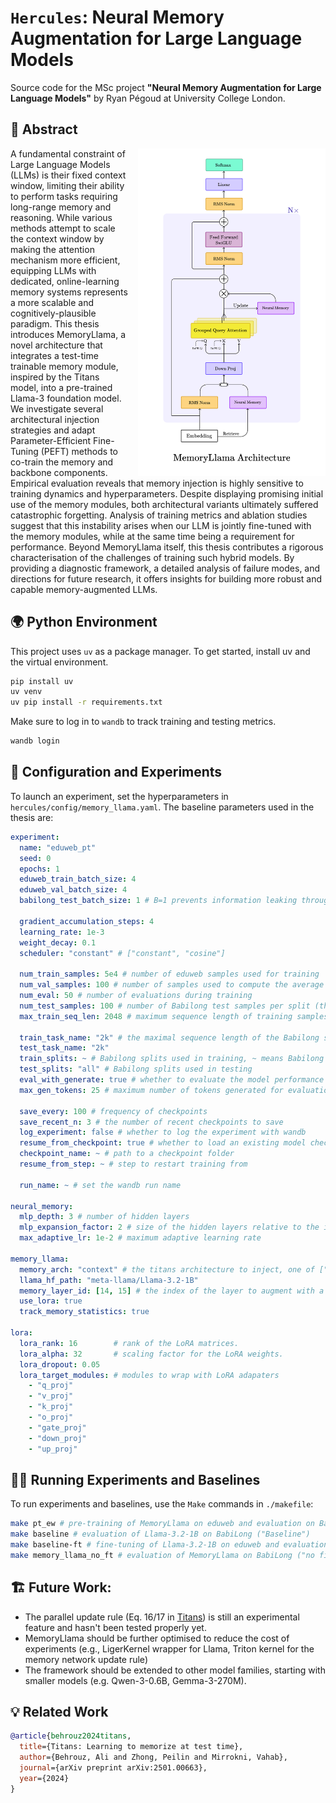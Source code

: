 # `Hercules`: Neural Memory Augmentation for Large Language Models

Source code for the MSc project **"Neural Memory Augmentation for Large Language Models"** by Ryan Pégoud at University College London.

## 🧠 Abstract
<img src="MemoryLlama.png" width="300" align="right" style="padding-left:1em"/>
A fundamental constraint of Large Language Models (LLMs) is their fixed context window, limiting their ability to perform tasks requiring long-range memory and reasoning. While various methods attempt to scale the context window by making the attention mechanism more efficient, 
equipping LLMs with dedicated, online-learning memory systems represents a more scalable and cognitively-plausible paradigm.
This thesis introduces MemoryLlama, a novel architecture that integrates a test-time trainable memory module, inspired by the Titans model, into a pre-trained Llama-3 foundation model. We investigate several architectural injection strategies and adapt Parameter-Efficient Fine-Tuning (PEFT) methods to co-train the memory and backbone components.
Empirical evaluation reveals that memory injection is highly sensitive to training dynamics and hyperparameters. Despite displaying promising initial use of the memory modules, both architectural variants ultimately suffered catastrophic forgetting. Analysis of training metrics and ablation studies suggest that this instability arises when our LLM is jointly fine-tuned with the memory modules, while at the same time being a requirement for performance.
Beyond MemoryLlama itself, this thesis contributes a rigorous characterisation of the challenges of training such hybrid models. By providing a diagnostic framework, a detailed analysis of failure modes, and directions for future research, it offers insights for building more robust and capable memory-augmented LLMs.

##  🌍 Python Environment

This project uses `uv` as a package manager. To get started, install uv and the virtual environment.
```bash
pip install uv
uv venv
uv pip install -r requirements.txt
```

Make sure to log in to `wandb` to track training and testing metrics.

```bash
wandb login
```

## 🧪 Configuration and Experiments

To launch an experiment, set the hyperparameters in `hercules/config/memory_llama.yaml`. The baseline parameters used in the thesis are:

```yaml
experiment:
  name: "eduweb_pt"
  seed: 0
  epochs: 1
  eduweb_train_batch_size: 4
  eduweb_val_batch_size: 4
  babilong_test_batch_size: 1 # B=1 prevents information leaking through memory

  gradient_accumulation_steps: 4
  learning_rate: 1e-3
  weight_decay: 0.1
  scheduler: "constant" # ["constant", "cosine"]

  num_train_samples: 5e4 # number of eduweb samples used for training
  num_val_samples: 100 # number of samples used to compute the average validation loss
  num_eval: 50 # number of evaluations during training
  num_test_samples: 100 # number of Babilong test samples per split (there are 10 splits in total)
  max_train_seq_len: 2048 # maximum sequence length of training samples

  train_task_name: "2k" # the maximal sequence length of the Babilong samples
  test_task_name: "2k"
  train_splits: ~ # Babilong splits used in training, ~ means Babilong is not used for training
  test_splits: "all" # Babilong splits used in testing
  eval_with_generate: true # whether to evaluate the model performance with `.generate()`
  max_gen_tokens: 25 # maximum number of tokens generated for evaluation

  save_every: 100 # frequency of checkpoints
  save_recent_n: 3 # the number of recent checkpoints to save
  log_experiment: false # whether to log the experiment with wandb
  resume_from_checkpoint: true # whether to load an existing model checkpoint
  checkpoint_name: ~ # path to a checkpoint folder
  resume_from_step: ~ # step to restart training from

  run_name: ~ # set the wandb run name

neural_memory:
  mlp_depth: 3 # number of hidden layers
  mlp_expansion_factor: 2 # size of the hidden layers relative to the input size
  max_adaptive_lr: 1e-2 # maximum adaptive learning rate

memory_llama:
  memory_arch: "context" # the titans architecture to inject, one of ["layer", "context"]
  llama_hf_path: "meta-llama/Llama-3.2-1B"
  memory_layer_id: [14, 15] # the index of the layer to augment with a memory module, ALMA = [14, 15]; ELMA = [1, 2]
  use_lora: true
  track_memory_statistics: true
  
lora:
  lora_rank: 16        # rank of the LoRA matrices.
  lora_alpha: 32       # scaling factor for the LoRA weights.
  lora_dropout: 0.05
  lora_target_modules: # modules to wrap with LoRA adapaters
    - "q_proj"
    - "v_proj"
    - "k_proj"
    - "o_proj"
    - "gate_proj"
    - "down_proj"
    - "up_proj"
```

## 🏃‍♂️ Running Experiments and Baselines

To run experiments and baselines, use the `Make` commands in `./makefile`:

```bash
make pt_ew # pre-training of MemoryLlama on eduweb and evaluation on BabiLong ("ALMA"/"ELMA")
make baseline # evaluation of Llama-3.2-1B on BabiLong ("Baseline")
make baseline-ft # fine-tuning of Llama-3.2-1B on eduweb and evaluation on BabiLong ("Baseline + fine-tuning")
make memory_llama_no_ft # evaluation of MemoryLlama on BabiLong ("no fine-tuning" ablation)
```

## 🏗️ Future Work:
- The parallel update rule (Eq. 16/17 in [Titans](https://arxiv.org/abs/2501.00663)) is still an experimental feature and hasn't been tested properly yet.
- MemoryLlama should be further optimised to reduce the cost of experiments (e.g., LigerKernel wrapper for Llama, Triton kernel for the memory network update rule)
- The framework should be extended to other model families, starting with smaller models (e.g. Qwen-3-0.6B, Gemma-3-270M).

## 💡 Related Work

```bibtex
@article{behrouz2024titans,
  title={Titans: Learning to memorize at test time},
  author={Behrouz, Ali and Zhong, Peilin and Mirrokni, Vahab},
  journal={arXiv preprint arXiv:2501.00663},
  year={2024}
}
```
